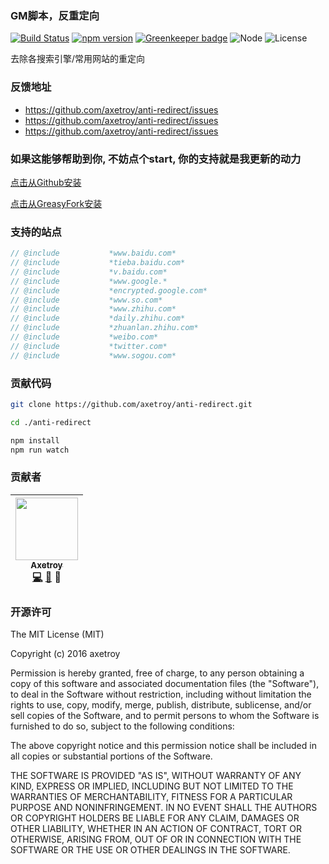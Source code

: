### GM脚本，反重定向
[![Build Status](https://travis-ci.org/axetroy/anti-redirect.svg?branch=master)](https://travis-ci.org/axetroy/anti-redirect)
[![npm version](https://badge.fury.io/js/anti-redirect.svg)](https://badge.fury.io/js/anti-redirect)
[![Greenkeeper badge](https://badges.greenkeeper.io/axetroy/anti-redirect.svg)](https://greenkeeper.io/)
![Node](https://img.shields.io/badge/node-%3E=6.0-blue.svg?style=flat-square)
![License](https://img.shields.io/badge/license-MIT-green.svg)

去除各搜索引擎/常用网站的重定向

### 反馈地址

- https://github.com/axetroy/anti-redirect/issues
- https://github.com/axetroy/anti-redirect/issues
- https://github.com/axetroy/anti-redirect/issues

### 如果这能够帮助到你, 不妨点个start, 你的支持就是我更新的动力

[点击从Github安装](https://github.com/axetroy/anti-redirect/raw/master/dist/anti-redirect.min.user.js)

[点击从GreasyFork安装](https://greasyfork.org/scripts/11915-anti-redirect-typescript/code/anti-redirect%20(typescript).user.js)

### 支持的站点

```javascript
// @include           *www.baidu.com*
// @include           *tieba.baidu.com*
// @include           *v.baidu.com*
// @include           *www.google.*
// @include           *encrypted.google.com*
// @include           *www.so.com*
// @include           *www.zhihu.com*
// @include           *daily.zhihu.com*
// @include           *zhuanlan.zhihu.com*
// @include           *weibo.com*
// @include           *twitter.com*
// @include           *www.sogou.com*
```

### 贡献代码

```bash
git clone https://github.com/axetroy/anti-redirect.git

cd ./anti-redirect

npm install
npm run watch
```

### 贡献者

<!-- ALL-CONTRIBUTORS-LIST:START - Do not remove or modify this section -->
| [<img src="https://avatars1.githubusercontent.com/u/9758711?v=3" width="100px;"/><br /><sub>Axetroy</sub>](http://axetroy.github.io)<br />[💻](https://github.com/axetroyanti-redirect/anti-redirect/commits?author=axetroy) [🐛](https://github.com/axetroyanti-redirect/anti-redirect/issues?q=author%3Aaxetroy) 🎨 |
| :---: |
<!-- ALL-CONTRIBUTORS-LIST:END -->

### 开源许可

The MIT License (MIT)

Copyright (c) 2016 axetroy

Permission is hereby granted, free of charge, to any person obtaining a copy
of this software and associated documentation files (the "Software"), to deal
in the Software without restriction, including without limitation the rights
to use, copy, modify, merge, publish, distribute, sublicense, and/or sell
copies of the Software, and to permit persons to whom the Software is
furnished to do so, subject to the following conditions:

The above copyright notice and this permission notice shall be included in all
copies or substantial portions of the Software.

THE SOFTWARE IS PROVIDED "AS IS", WITHOUT WARRANTY OF ANY KIND, EXPRESS OR
IMPLIED, INCLUDING BUT NOT LIMITED TO THE WARRANTIES OF MERCHANTABILITY,
FITNESS FOR A PARTICULAR PURPOSE AND NONINFRINGEMENT. IN NO EVENT SHALL THE
AUTHORS OR COPYRIGHT HOLDERS BE LIABLE FOR ANY CLAIM, DAMAGES OR OTHER
LIABILITY, WHETHER IN AN ACTION OF CONTRACT, TORT OR OTHERWISE, ARISING FROM,
OUT OF OR IN CONNECTION WITH THE SOFTWARE OR THE USE OR OTHER DEALINGS IN THE
SOFTWARE.

